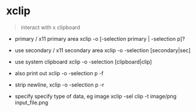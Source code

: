 # xclip

> interact with x clipboard

- primary / x11 primary area
xclip -o [-selection primary | -selection p]? 
- use secondary / x11 secondary area
xclip -o -selection [secondary|sec]
- use system clipboard
xclip -o -selection [clipboard|clip]

- also print out
xclip -o -selection p -f

- strip newline, 
xclip -o -selection p -r

- specify specify type of data, eg image
xclip -sel clip -t image/png input_file.png
